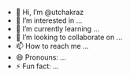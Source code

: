 - 👋 Hi, I’m @utchakraz
- 👀 I’m interested in ...
- 🌱 I’m currently learning ...
- 💞️ I’m looking to collaborate on ...
- 📫 How to reach me ...
- 😄 Pronouns: ...
- ⚡ Fun fact: ...

<!---
utchakraz/utchakraz is a ✨ special ✨ repository because its `README.md` (this file) appears on your GitHub profile.
You can click the Preview link to take a look at your changes.
--->
